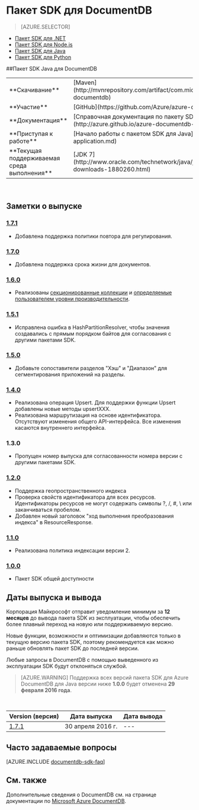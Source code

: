 <properties 
	pageTitle="Пакет SDK для DocumentDB для Java | Microsoft Azure" 
	description="Сведения о пакете SDK для Java, включая даты выхода, даты вывода из эксплуатации и изменения, внесенные в каждую версию пакета SDK для DocumentDB Java." 
	services="documentdb" 
	documentationCenter="java" 
	authors="aliuy" 
	manager="jhubbard" 
	editor="cgronlun"/>

<tags 
	ms.service="documentdb" 
	ms.workload="data-services" 
	ms.tgt_pltfrm="na" 
	ms.devlang="java" 
	ms.topic="article" 
	ms.date="05/02/2016" 
	ms.author="andrl"/>

# Пакет SDK для DocumentDB

> [AZURE.SELECTOR]
- [Пакет SDK для .NET](documentdb-sdk-dotnet.md)
- [Пакет SDK для Node.js](documentdb-sdk-node.md)
- [Пакет SDK для Java](documentdb-sdk-java.md)
- [Пакет SDK для Python](documentdb-sdk-python.md)

##Пакет SDK Java для DocumentDB

<table>
<tr><td>**Скачивание**</td><td>[Maven](http://mvnrepository.com/artifact/com.microsoft.azure/azure-documentdb)</td></tr>
<tr><td>**Участие**</td><td>[GitHub](https://github.com/Azure/azure-documentdb-java/)</td></tr>
<tr><td>**Документация**</td><td>[Справочная документация по пакету SDK для Java](http://azure.github.io/azure-documentdb-java/)</td></tr>
<tr><td>**Приступая к работе**</td><td>[Начало работы с пакетом SDK для Java](documentdb-java-application.md)</td></tr>
<tr><td>**Текущая поддерживаемая среда выполнения**</td><td>[JDK&#160;7](http://www.oracle.com/technetwork/java/javase/downloads/jdk7-downloads-1880260.html)</td></tr>
</table></br>

## Заметки о выпуске

### <a name="1.7.1"/>[1\.7.1](http://mvnrepository.com/artifact/com.microsoft.azure/azure-documentdb/1.7.1)
- Добавлена поддержка политики повтора для регулирования.  

### <a name="1.7.0"/>[1\.7.0](http://mvnrepository.com/artifact/com.microsoft.azure/azure-documentdb/1.7.0)
- Добавлена поддержка срока жизни для документов. 

### <a name="1.6.0"/>[1\.6.0](http://mvnrepository.com/artifact/com.microsoft.azure/azure-documentdb/1.6.0)
- Реализованы [секционированные коллекции](documentdb-partition-data.md) и [определяемые пользователем уровни производительности](documentdb-performance-levels.md). 

### <a name="1.5.1"/>[1\.5.1](http://mvnrepository.com/artifact/com.microsoft.azure/azure-documentdb/1.5.1)
- Исправлена ошибка в HashPartitionResolver, чтобы значения создавались с прямым порядком байтов для согласования с другими пакетами SDK.

### <a name="1.5.0"/>[1\.5.0](http://mvnrepository.com/artifact/com.microsoft.azure/azure-documentdb/1.5.0)
- Добавьте сопоставители разделов "Хэш" и "Диапазон" для сегментирования приложений на разделы.

### <a name="1.4.0"/>[1\.4.0](http://mvnrepository.com/artifact/com.microsoft.azure/azure-documentdb/1.4.0)
- Реализована операция Upsert. Для поддержки функции Upsert добавлены новые методы upsertXXX.
- Реализована маршрутизация на основе идентификатора. Отсутствуют изменения общего API-интерфейса. Все изменения касаются внутреннего интерфейса.

### <a name="1.3.0"/>1.3.0
- Пропущен номер выпуска для согласованности номера версии с другими пакетами SDK.

### <a name="1.2.0"/>[1\.2.0](http://mvnrepository.com/artifact/com.microsoft.azure/azure-documentdb/1.2.0)
- Поддержка геопространственного индекса
- Проверка свойств идентификатора для всех ресурсов. Идентификаторы ресурсов не могут содержать символы ?, /, #, \\ или заканчиваться пробелом.
- Добавлен новый заголовок "ход выполнения преобразования индекса" в ResourceResponse.

### <a name="1.1.0"/>[1\.1.0](http://mvnrepository.com/artifact/com.microsoft.azure/azure-documentdb/1.1.0)
- Реализована политика индексации версии 2.

### <a name="1.0.0"/>[1\.0.0](http://mvnrepository.com/artifact/com.microsoft.azure/azure-documentdb/1.0.0)
- Пакет SDK общей доступности

## Даты выпуска и вывода
Корпорация Майкрософт отправит уведомление минимум за **12 месяцев** до вывода пакета SDK из эксплуатации, чтобы обеспечить более плавный переход на новую или поддерживаемую версию.

Новые функции, возможности и оптимизации добавляются только в текущую версию пакета SDK, поэтому рекомендуется как можно раньше обновлять пакет SDK до последней версии.

Любые запросы в DocumentDB с помощью выведенного из эксплуатации SDK будут отклоняться службой.

> [AZURE.WARNING]
Поддержка всех версий пакета SDK для Azure DocumentDB для Java версии ниже **1.0.0** будет отменена **29 февраля 2016 года**.

<br/>

| Version (версия) | Дата выпуска | Дата вывода 
| ---	  | ---	         | ---
| [1\.7.1](#1.7.1) | 30 апреля 2016 г. |---| [1\.7.0](#1.7.0) | 27 апреля 2016 г. |---| [1\.6.0](#1.6.0) | 29 марта 2016 г. |---| [1\.5.1](#1.5.1) | 31 декабря 2015 г. |---| [1\.5.0](#1.5.0) | 4 декабря 2015 г. |---| [1\.4.0](#1.4.0) | 5 октября 2015 г. |---| [1\.3.0](#1.3.0) | 5 октября 2015 г. |---| [1\.2.0](#1.2.0) | 5 августа 2015 г. |---| [1\.1.0](#1.1.0) | 9 июля 2015 г. |---| [1\.0.1](#1.0.1) | 12 мая 2015 г. |---| [1\.0.0](#1.0.0) | 7 апреля 2015 г. |---| 0.9.5-prelease | 9 марта 2015 г. | 29 февраля 2016 г. | 0.9.4-prelease | 17 февраля 2015 г. | 29 февраля 2016 г. | 0.9.3-prelease | 13 января 2015 г. | 29 февраля 2016 г. | 0.9.2-prelease | 19 декабря 2014 г. | 29 февраля 2016 г. | 0.9.1-prelease | 19 декабря 2014 г. | 29 февраля 2016 г. | 0.9.0-prelease | 10 декабря 2014 г. | 29 февраля 2016 г.

## Часто задаваемые вопросы
[AZURE.INCLUDE [documentdb-sdk-faq](../../includes/documentdb-sdk-faq.md)]

## См. также

Дополнительные сведения о DocumentDB см. на странице документации по [Microsoft Azure DocumentDB](https://azure.microsoft.com/services/documentdb/).

<!---HONumber=AcomDC_0518_2016-->